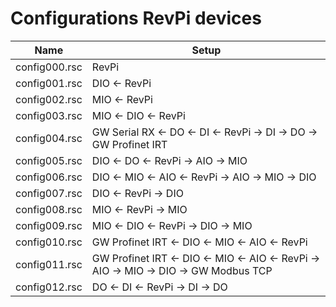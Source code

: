 # Configurations RevPi devices

| Name          | Setup                                                                                 |
| ---           | ---                                                                                   |
| config000.rsc | RevPi                                                                                 |
| config001.rsc | DIO <- RevPi                                                                          |
| config002.rsc | MIO <- RevPi                                                                          |
| config003.rsc | MIO <- DIO <- RevPi                                                                   |
| config004.rsc | GW Serial RX <- DO <- DI <- RevPi -> DI -> DO -> GW Profinet IRT                      |
| config005.rsc | DIO <- DO <- RevPi -> AIO -> MIO                                                      |
| config006.rsc | DIO <- MIO <- AIO <- RevPi -> AIO -> MIO -> DIO                                       |
| config007.rsc | DIO <- RevPi -> DIO                                                                   |
| config008.rsc | MIO <- RevPi -> MIO                                                                   |
| config009.rsc | MIO <- DIO <- RevPi -> DIO -> MIO                                                     |
| config010.rsc | GW Profinet IRT <- DIO <- MIO <- AIO <- RevPi                                         |
| config011.rsc | GW Profinet IRT <- DIO <- MIO <- AIO <- RevPi -> AIO -> MIO -> DIO -> GW Modbus TCP   |
| config012.rsc | DO <- DI <- RevPi -> DI -> DO                                                         |
